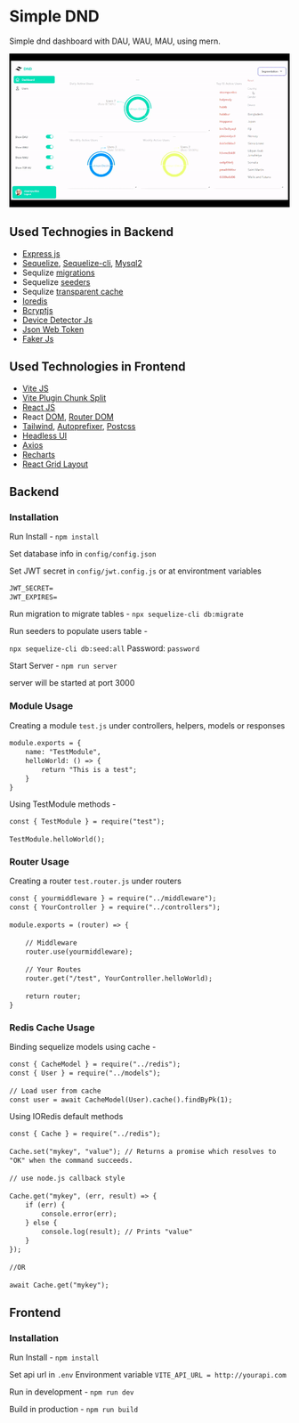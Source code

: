 # Simple DND

Simple dnd dashboard with DAU, WAU, MAU, using mern.

![Alt Text](preview.gif)

## Used Technogies in Backend
- [Express js](https://expressjs.com/en/starter/installing.html)
- [Sequelize](https://sequelize.org/docs/v6/), [Sequelize-cli](https://github.com/sequelize/cli), [Mysql2](https://www.npmjs.com/package/mysql2)
- Sequlize [migrations](https://sequelize.org/docs/v6/other-topics/migrations/)
- Sequelize [seeders](https://sequelize.org/docs/v6/other-topics/migrations/#creating-the-first-seed)
- Sequlize [transparent cache](https://github.com/DanielHreben/sequelize-transparent-cache)
- [Ioredis](https://www.npmjs.com/package/ioredis)
- [Bcryptjs](https://www.npmjs.com/package/bcryptjs)
- [Device Detector Js](https://www.npmjs.com/package/device-detector-js)
- [Json Web Token](https://www.npmjs.com/package/jsonwebtoken)
- [Faker Js](https://fakerjs.dev/guide/#overview)

## Used Technologies in Frontend
  - [Vite JS](https://vitejs.dev/)
  - [Vite Plugin Chunk Split](https://www.npmjs.com/package/vite-plugin-chunk-split)
  - [React JS](https://reactjs.org/)
  - React [DOM](https://reactjs.org/docs/react-dom.html), [Router DOM](https://v5.reactrouter.com/web/guides/quick-start)
  - [Tailwind](https://tailwindcss.com/docs/installation), [Autoprefixer](https://github.com/postcss/autoprefixer), [Postcss](https://postcss.org/)
  - [Headless UI](https://headlessui.com/)
  - [Axios](https://github.com/axios/axios)
  - [Recharts](https://recharts.org/en-US/)
  - [React Grid Layout](https://github.com/react-grid-layout/react-grid-layout#usage)

## Backend

### Installation

Run Install -
`npm install`

Set database info in `config/config.json`

Set JWT secret in `config/jwt.config.js` or at environtment variables

    JWT_SECRET=
    JWT_EXPIRES=

Run migration to migrate tables - 
`npx sequelize-cli db:migrate`

Run seeders to populate users table - 

`npx sequelize-cli db:seed:all`
Password: `password`

Start Server -
`npm run server`

server will be started at port 3000

### Module Usage

Creating a module `test.js` under controllers, helpers, models or responses

    module.exports = {
        name: "TestModule",
        helloWorld: () => {
            return "This is a test";
        }
    }

Using TestModule methods -

    const { TestModule } = require("test");
    
    TestModule.helloWorld();

### Router Usage

Creating a router `test.router.js` under routers

    const { yourmiddleware } = require("../middleware");
    const { YourController } = require("../controllers");

    module.exports = (router) => {

        // Middleware
        router.use(yourmiddleware);

        // Your Routes
        router.get("/test", YourController.helloWorld);

        return router;
    }

### Redis Cache Usage
Binding sequelize models using cache -

    const { CacheModel } = require("../redis");
    const { User } = require("../models");

    // Load user from cache
    const user = await CacheModel(User).cache().findByPk(1);

Using IORedis default methods

    const { Cache } = require("../redis");
    
    Cache.set("mykey", "value"); // Returns a promise which resolves to "OK" when the command succeeds.

    // use node.js callback style

    Cache.get("mykey", (err, result) => {
        if (err) {
            console.error(err);
        } else {
            console.log(result); // Prints "value"
        }
    });

    //OR

    await Cache.get("mykey");

## Frontend

### Installation

Run Install -
`npm install`

Set api url in `.env` Environment variable
`VITE_API_URL = http://yourapi.com`

Run in development - 
`npm run dev`

Build in production - 
`npm run build`